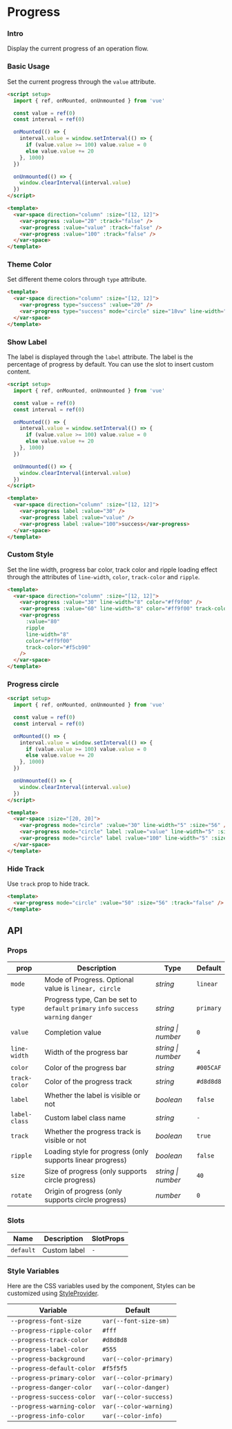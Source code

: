 # Progress

### Intro

Display the current progress of an operation flow.

### Basic Usage

Set the current progress through the `value` attribute.

```html
<script setup>
  import { ref, onMounted, onUnmounted } from 'vue'

  const value = ref(0)
  const interval = ref(0)

  onMounted(() => {
    interval.value = window.setInterval(() => {
      if (value.value >= 100) value.value = 0
      else value.value += 20
    }, 1000)
  })

  onUnmounted(() => {
    window.clearInterval(interval.value)
  })
</script>

<template>
  <var-space direction="column" :size="[12, 12]">
    <var-progress :value="20" :track="false" />
    <var-progress :value="value" :track="false" />
    <var-progress :value="100" :track="false" />
  </var-space>
</template>
```

### Theme Color

Set different theme colors through `type` attribute.

```html
<template>
  <var-space direction="column" :size="[12, 12]">
    <var-progress type="success" :value="20" />
    <var-progress type="success" mode="circle" size="18vw" line-width="5" :value="20" />
  </var-space>
</template>
```

### Show Label

The label is displayed through the `label` attribute. The label is the percentage of progress by default. You can use the slot to insert custom content.

```html
<script setup>
  import { ref, onMounted, onUnmounted } from 'vue'

  const value = ref(0)
  const interval = ref(0)

  onMounted(() => {
    interval.value = window.setInterval(() => {
      if (value.value >= 100) value.value = 0
      else value.value += 20
    }, 1000)
  })

  onUnmounted(() => {
    window.clearInterval(interval.value)
  })
</script>

<template>
  <var-space direction="column" :size="[12, 12]">
    <var-progress label :value="30" />
    <var-progress label :value="value" />
    <var-progress label :value="100">success</var-progress>
  </var-space>
</template>
```

### Custom Style

Set the line width, progress bar color, track color and ripple loading effect through the attributes of `line-width`, `color`, `track-color` and `ripple`.

```html
<template>
  <var-space direction="column" :size="[12, 12]">
    <var-progress :value="30" line-width="8" color="#ff9f00" />
    <var-progress :value="60" line-width="8" color="#ff9f00" track-color="#f5cb90" />
    <var-progress 
      :value="80"
      ripple 
      line-width="8"
      color="#ff9f00" 
      track-color="#f5cb90" 
    />
  </var-space>
</template>
```

### Progress circle

```html
<script setup>
  import { ref, onMounted, onUnmounted } from 'vue'

  const value = ref(0)
  const interval = ref(0)

  onMounted(() => {
    interval.value = window.setInterval(() => {
      if (value.value >= 100) value.value = 0
      else value.value += 20
    }, 1000)
  })

  onUnmounted(() => {
    window.clearInterval(interval.value)
  })
</script>

<template>
  <var-space :size="[20, 20]">
    <var-progress mode="circle" :value="30" line-width="5" :size="56" />
    <var-progress mode="circle" label :value="value" line-width="5" :size="56" />
    <var-progress mode="circle" label :value="100" line-width="5" :size="56" />
  </var-space>
</template>
```

### Hide Track

Use `track` prop to hide track.

```html
<template>
  <var-progress mode="circle" :value="50" :size="56" :track="false" />
</template>
```
## API

### Props

| prop          | Description                                                | Type     | Default   |
|---------------|------------------------------------------------------------|----------|-----------|
| `mode`        | Mode of Progress. Optional value is `linear, circle`       | _string_ | `linear`  |
| `type`           | Progress type, Can be set to `default` `primary` `info` `success` `warning` `danger`  | _string_  | `primary` |
| `value`       | Completion value                                           | _string \| number_   |  `0`  |
| `line-width`  | Width of the progress bar                                  | _string \| number_   | `4` |
| `color`       | Color of the progress bar                                  | _string_ | `#005CAF` |
| `track-color` | Color of the progress track                                | _string_ | `#d8d8d8` |
| `label`       | Whether the label is visible or not                        | _boolean_ | `false`   |
| `label-class` | Custom label class name                                    | _string_ | `-`       |
| `track`       | Whether the progress track is visible or not               | _boolean_ | `true`    |
| `ripple`      | Loading style for progress (only supports linear progress) | _boolean_ | `false`   |
| `size`        | Size of progress (only supports circle progress)           | _string \| number_   | `40` |
| `rotate`      | Origin of progress (only supports circle progress)         | _number_ | `0`       |

### Slots

| Name | Description | SlotProps |
| ----- | -------------- | -------- |
| `default` | Custom label | `-` |

### Style Variables
Here are the CSS variables used by the component, Styles can be customized using [StyleProvider](#/en-US/style-provider).

| Variable | Default |
| --- | --- |
| `--progress-font-size` | `var(--font-size-sm)` |
| `--progress-ripple-color` | `#fff` |
| `--progress-track-color` | `#d8d8d8` |
| `--progress-label-color` | `#555` |
| `--progress-background` | `var(--color-primary)` |
| `--progress-default-color` | `#f5f5f5` |
| `--progress-primary-color` | `var(--color-primary)`|
| `--progress-danger-color` |  `var(--color-danger)`|
| `--progress-success-color` | `var(--color-success)`|
| `--progress-warning-color` |  `var(--color-warning)`|
| `--progress-info-color` | `var(--color-info)`|